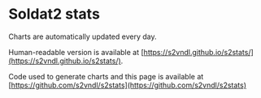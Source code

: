 # Soldat2 stats

Charts are automatically updated every day.

Human-readable version is available at [https://s2vndl.github.io/s2stats/](https://s2vndl.github.io/s2stats/).

Code used to generate charts and this page is available at [https://github.com/s2vndl/s2stats](https://github.com/s2vndl/s2stats)